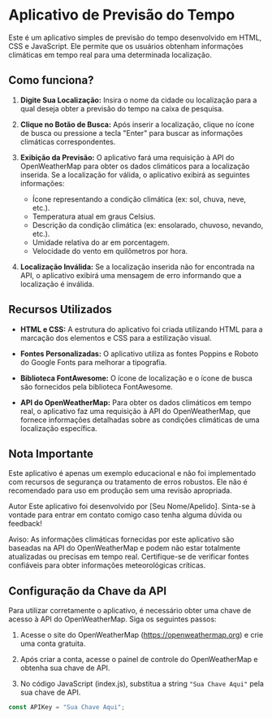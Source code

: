 # Aplicativo de Previsão do Tempo

Este é um aplicativo simples de previsão do tempo desenvolvido em HTML, CSS e JavaScript. Ele permite que os usuários obtenham informações climáticas em tempo real para uma determinada localização.

## Como funciona?

1. **Digite Sua Localização:** Insira o nome da cidade ou localização para a qual deseja obter a previsão do tempo na caixa de pesquisa.

2. **Clique no Botão de Busca:** Após inserir a localização, clique no ícone de busca ou pressione a tecla "Enter" para buscar as informações climáticas correspondentes.

3. **Exibição da Previsão:** O aplicativo fará uma requisição à API do OpenWeatherMap para obter os dados climáticos para a localização inserida. Se a localização for válida, o aplicativo exibirá as seguintes informações:

   - Ícone representando a condição climática (ex: sol, chuva, neve, etc.).
   - Temperatura atual em graus Celsius.
   - Descrição da condição climática (ex: ensolarado, chuvoso, nevando, etc.).
   - Umidade relativa do ar em porcentagem.
   - Velocidade do vento em quilômetros por hora.

4. **Localização Inválida:** Se a localização inserida não for encontrada na API, o aplicativo exibirá uma mensagem de erro informando que a localização é inválida.

## Recursos Utilizados

- **HTML e CSS:** A estrutura do aplicativo foi criada utilizando HTML para a marcação dos elementos e CSS para a estilização visual.

- **Fontes Personalizadas:** O aplicativo utiliza as fontes Poppins e Roboto do Google Fonts para melhorar a tipografia.

- **Biblioteca FontAwesome:** O ícone de localização e o ícone de busca são fornecidos pela biblioteca FontAwesome.

- **API do OpenWeatherMap:** Para obter os dados climáticos em tempo real, o aplicativo faz uma requisição à API do OpenWeatherMap, que fornece informações detalhadas sobre as condições climáticas de uma localização específica.

## Nota Importante
Este aplicativo é apenas um exemplo educacional e não foi implementado com recursos de segurança ou tratamento de erros robustos. Ele não é recomendado para uso em produção sem uma revisão apropriada.

Autor
Este aplicativo foi desenvolvido por [Seu Nome/Apelido]. Sinta-se à vontade para entrar em contato comigo caso tenha alguma dúvida ou feedback!

Aviso: As informações climáticas fornecidas por este aplicativo são baseadas na API do OpenWeatherMap e podem não estar totalmente atualizadas ou precisas em tempo real. Certifique-se de verificar fontes confiáveis para obter informações meteorológicas críticas.

## Configuração da Chave da API

Para utilizar corretamente o aplicativo, é necessário obter uma chave de acesso à API do OpenWeatherMap. Siga os seguintes passos:

1. Acesse o site do OpenWeatherMap (https://openweathermap.org) e crie uma conta gratuita.

2. Após criar a conta, acesse o painel de controle do OpenWeatherMap e obtenha sua chave de API.

3. No código JavaScript (index.js), substitua a string `"Sua Chave Aqui"` pela sua chave de API.

```javascript
const APIKey = "Sua Chave Aqui";
